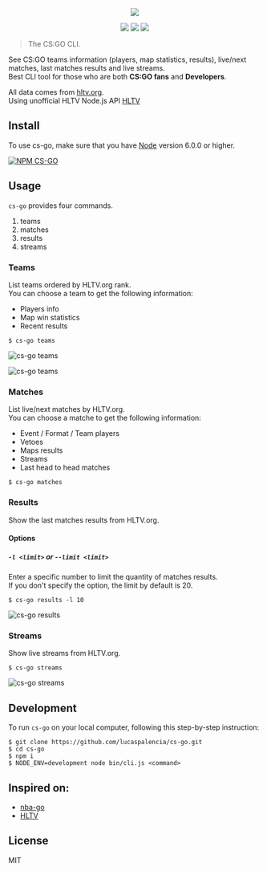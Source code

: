 <p align=center>
<img src="https://user-images.githubusercontent.com/7226038/33856044-fd5fb8d8-dead-11e7-988f-84e08eb8f60f.jpg">
</p>  

<p align=center>
<a target="_blank" href="http://nodejs.org/download/" title="Node version"><img src="https://img.shields.io/badge/node.js-%3E=_6.0-green.svg"></a>
<a target="_blank" href="https://opensource.org/licenses/MIT" title="License: MIT"><img src="https://img.shields.io/badge/License-MIT-blue.svg"></a>
<a target="_blank" href="http://makeapullrequest.com" title="PRs Welcome"><img src="https://img.shields.io/badge/PRs-welcome-brightgreen.svg"></a>
</p>  

> The CS:GO CLI.  

See CS:GO teams information (players, map statistics, results), live/next matches, last matches results and live streams.  
Best CLI tool for those who are both **CS:GO fans** and **Developers**.  

All data comes from [hltv.org](https://www.hltv.org/).  
Using unofficial HLTV Node.js API [HLTV](https://github.com/gigobyte/HLTV)  

## Install

To use cs-go, make sure that you have [Node](https://nodejs.org/) version 6.0.0 or higher.

[![NPM CS-GO](https://nodei.co/npm/cs-go.png)](https://nodei.co/npm/cs-go/)

## Usage

`cs-go` provides four commands.

1. teams
2. matches
3. results
4. streams

### Teams

List teams ordered by HLTV.org rank.  
You can choose a team to get the following information:

- Players info
- Map win statistics
- Recent results

```
$ cs-go teams
```

![cs-go teams](https://user-images.githubusercontent.com/7226038/33832684-3183e76e-de64-11e7-9c60-c11bfe1faba4.png)

![cs-go teams](https://user-images.githubusercontent.com/7226038/33832683-3165e7aa-de64-11e7-8fd8-2ef298368861.png)

### Matches

List live/next matches by HLTV.org.  
You can choose a matche to get the following information:

- Event / Format / Team players
- Vetoes
- Maps results
- Streams
- Last head to head matches

```
$ cs-go matches
```

### Results

Show the last matches results from HLTV.org.

#### Options

##### `-l <limit>` or `--limit <limit>`

Enter a specific number to limit the quantity of matches results.  
If you don't specify the option, the limit by default is 20.

```
$ cs-go results -l 10
```

![cs-go results](https://user-images.githubusercontent.com/7226038/35183319-349531a2-fdcb-11e7-9029-9336ed722d54.png)

### Streams

Show live streams from HLTV.org.

```
$ cs-go streams
```

![cs-go streams](https://user-images.githubusercontent.com/7226038/34922556-baba88e2-f978-11e7-8787-13fff02170a5.png)

## Development

To run `cs-go` on your local computer, following this step-by-step instruction:

```
$ git clone https://github.com/lucaspalencia/cs-go.git
$ cd cs-go
$ npm i
$ NODE_ENV=development node bin/cli.js <command>
```

## Inspired on:
 - [nba-go](https://github.com/xxhomey19/nba-go)
 - [HLTV](https://github.com/gigobyte/HLTV)

## License

MIT
